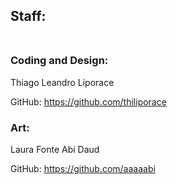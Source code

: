 ## Staff: <br> <br>

### Coding and Design: <br>

Thiago Leandro Liporace <br>

GitHub: https://github.com/thiliporace

### Art: <br>

Laura Fonte Abi Daud

GitHub: https://github.com/aaaaabi
